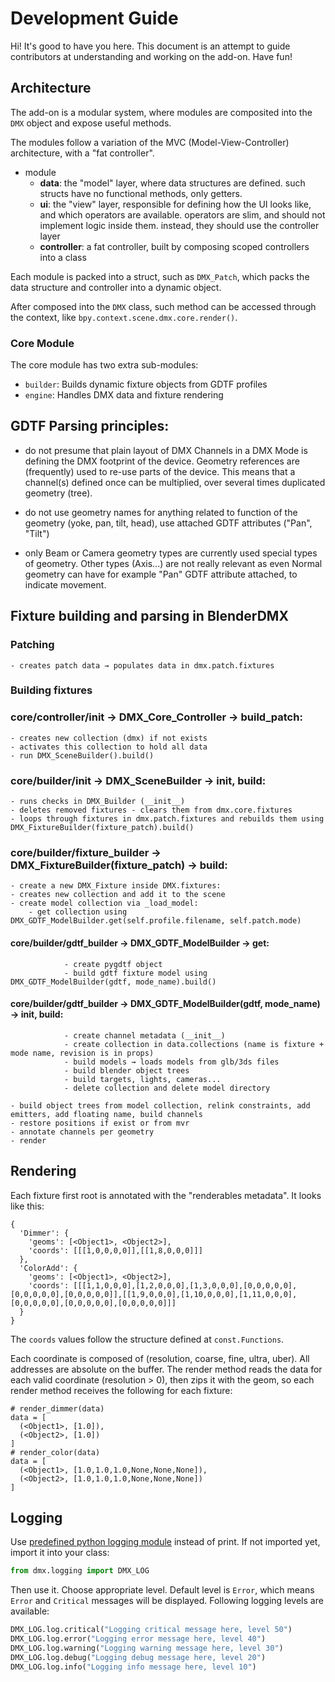 # Development Guide

Hi! It's good to have you here.
This document is an attempt to guide contributors at understanding and working on the add-on. Have fun!

## Architecture

The add-on is a modular system, where modules are composited into the `DMX` object and expose useful methods.

The modules follow a variation of the MVC (Model-View-Controller) architecture, with a "fat controller".

- module
    - **data**: the "model" layer, where data structures are defined. such structs have no functional methods, only getters.
    - **ui**: the "view" layer, responsible for defining how the UI looks like, and which operators are available. operators are slim, and should not implement logic inside them. instead, they should use the controller layer
    - **controller**: a fat controller, built by composing scoped controllers into a class

Each module is packed into a struct, such as `DMX_Patch`, which packs the data structure and controller into a dynamic object.

After composed into the `DMX` class, such method can be accessed through the context, like `bpy.context.scene.dmx.core.render()`.

### Core Module

The core module has two extra sub-modules:

- `builder`: Builds dynamic fixture objects from GDTF profiles
- `engine`: Handles DMX data and fixture rendering

## GDTF Parsing principles:

- do not presume that plain layout of DMX Channels in a DMX Mode is defining
  the DMX footprint of the device. Geometry references are (frequently) used to
  re-use parts of the device. This means that a channel(s) defined once can be
  multiplied, over several times duplicated geometry (tree).

- do not use geometry names for anything related to function of the geometry
  (yoke, pan, tilt, head), use attached GDTF attributes ("Pan", "Tilt")

- only Beam or Camera geometry types are currently used special types of
  geometry. Other types (Axis...) are not really relevant as even Normal
  geometry can have for example "Pan" GDTF attribute attached, to indicate
  movement.

## Fixture building and parsing in BlenderDMX

### Patching 

    - creates patch data → populates data in dmx.patch.fixtures

### Building fixtures

### core/controller/__init__ → DMX_Core_Controller → build_patch:

    - creates new collection (dmx) if not exists
    - activates this collection to hold all data
    - run DMX_SceneBuilder().build()

### core/builder/__init__ → DMX_SceneBuilder → __init__, build:

    - runs checks in DMX_Builder (__init__)
    - deletes removed fixtures - clears them from dmx.core.fixtures
    - loops through fixtures in dmx.patch.fixtures and rebuilds them using DMX_FixtureBuilder(fixture_patch).build()

### core/builder/fixture_builder → DMX_FixtureBuilder(fixture_patch) → build:

    - create a new DMX_Fixture inside DMX.fixtures:
    - creates new collection and add it to the scene
    - create model collection via _load_model:
        - get collection using DMX_GDTF_ModelBuilder.get(self.profile.filename, self.patch.mode)

#### core/builder/gdtf_builder → DMX_GDTF_ModelBuilder → get:

                - create pygdtf object
                - build gdtf fixture model using DMX_GDTF_ModelBuilder(gdtf, mode_name).build()

#### core/builder/gdtf_builder → DMX_GDTF_ModelBuilder(gdtf, mode_name) → __init__, build:
                
                - create channel metadata (__init__)
                - create collection in data.collections (name is fixture + mode name, revision is in props)
                - build models → loads models from glb/3ds files
                - build blender object trees
                - build targets, lights, cameras...
                - delete collection and delete model directory

    - build object trees from model collection, relink constraints, add emitters, add floating name, build channels
    - restore positions if exist or from mvr
    - annotate channels per geometry
    - render



## Rendering

Each fixture first root is annotated with the "renderables metadata".
It looks like this:

```
{
  'Dimmer': {
    'geoms': [<Object1>, <Object2>],
    'coords': [[[1,0,0,0,0]],[[1,8,0,0,0]]]
  },
  'ColorAdd': {
    'geoms': [<Object1>, <Object2>],
    'coords': [[[1,1,0,0,0],[1,2,0,0,0],[1,3,0,0,0],[0,0,0,0,0],[0,0,0,0,0],[0,0,0,0,0]],[[1,9,0,0,0],[1,10,0,0,0],[1,11,0,0,0],[0,0,0,0,0],[0,0,0,0,0],[0,0,0,0,0]]]
  }
}
```

The `coords` values follow the structure defined at `const.Functions`.

Each coordinate is composed of (resolution, coarse, fine, ultra, uber). All addresses are absolute on the buffer.
The render method reads the data for each valid coordinate (resolution > 0), then zips it with the geom, so each render method receives the following for each fixture:

```
# render_dimmer(data)
data = [
  (<Object1>, [1.0]),
  (<Object2>, [1.0])
]
# render_color(data)
data = [
  (<Object1>, [1.0,1.0,1.0,None,None,None]),
  (<Object2>, [1.0,1.0,1.0,None,None,None])
]
```










## Logging

Use [predefined python logging module](https://docs.python.org/3/library/logging.html?highlight=logging#module-logging) instead of print. If not imported yet, import it into your class:

```python
from dmx.logging import DMX_LOG
```

Then use it. Choose appropriate level. Default level is `Error`, which means `Error` and `Critical` messages will be displayed. Following logging levels are available:

```python
DMX_LOG.log.critical("Logging critical message here, level 50")
DMX_LOG.log.error("Logging error message here, level 40")
DMX_LOG.log.warning("Logging warning message here, level 30")
DMX_LOG.log.debug("Logging debug message here, level 20")
DMX_LOG.log.info("Logging info message here, level 10")
```
